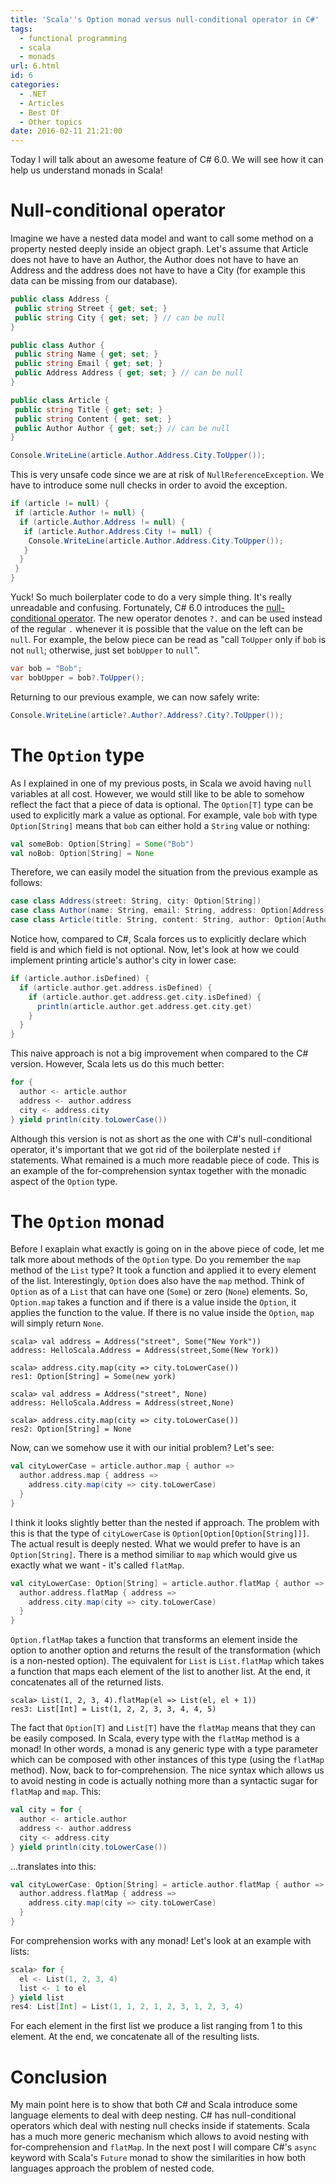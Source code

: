 ```yaml
---
title: 'Scala''s Option monad versus null-conditional operator in C#'
tags:
  - functional programming
  - scala
  - monads
url: 6.html
id: 6
categories:
  - .NET
  - Articles
  - Best Of
  - Other topics
date: 2016-02-11 21:21:00
---
```


Today I will talk about an awesome feature of C# 6.0. We will see how it can help us understand monads in Scala!

Null-conditional operator
=========================

Imagine we have a nested data model and want to call some method on a property nested deeply inside an object graph. Let's assume that Article does not have to have an Author, the Author does not have to have an Address and the address does not have to have a City (for example this data can be missing from our database).

```csharp
public class Address {
 public string Street { get; set; }
 public string City { get; set; } // can be null
}

public class Author {
 public string Name { get; set; }
 public string Email { get; set; }
 public Address Address { get; set; } // can be null
}

public class Article {
 public string Title { get; set; }
 public string Content { get; set; }
 public Author Author { get; set;} // can be null
}

Console.WriteLine(article.Author.Address.City.ToUpper());
```

This is very unsafe code since we are at risk of `NullReferenceException`. We have to introduce some null checks in order to avoid the exception.

```csharp
if (article != null) {
 if (article.Author != null) {
  if (article.Author.Address != null) {
   if (article.Author.Address.City != null) {
    Console.WriteLine(article.Author.Address.City.ToUpper());
   }
  }
 }
}
```

Yuck! So much boilerplater code to do a very simple thing. It's really unreadable and confusing. Fortunately, C# 6.0 introduces the [null-conditional operator](https://msdn.microsoft.com/en-us/library/dn986595.aspx). The new operator denotes `?.` and can be used instead of the regular `.` whenever it is possible that the value on the left can be `null`. For example, the below piece can be read as "call `ToUpper` only if `bob` is not `null`; otherwise, just set `bobUpper` to `null`".

```csharp
var bob = "Bob";
var bobUpper = bob?.ToUpper();
```

Returning to our previous example, we can now safely write:

```csharp
Console.WriteLine(article?.Author?.Address?.City?.ToUpper());
```

The `Option` type
=================

As I explained in one of my previous posts, in Scala we avoid having `null` variables at all cost. However, we would still like to be able to somehow reflect the fact that a piece of data is optional. The `Option[T]` type can be used to explicitly mark a value as optional. For example, vale `bob` with type `Option[String]` means that `bob` can either hold a `String` value or nothing:

```scala
val someBob: Option[String] = Some("Bob")
val noBob: Option[String] = None
```

Therefore, we can easily model the situation from the previous example as follows:

```scala
case class Address(street: String, city: Option[String])
case class Author(name: String, email: String, address: Option[Address])
case class Article(title: String, content: String, author: Option[Author])
```

Notice how, compared to C#, Scala forces us to explicitly declare which field is and which field is not optional. Now, let's look at how we could implement printing article's author's city in lower case:

```scala
if (article.author.isDefined) {
  if (article.author.get.address.isDefined) {
    if (article.author.get.address.get.city.isDefined) {
      println(article.author.get.address.get.city.get)
    }
  }
}
```

This naive approach is not a big improvement when compared to the C# version. However, Scala lets us do this much better:

```scala
for {
  author <- article.author
  address <- author.address
  city <- address.city
} yield println(city.toLowerCase())
```

Although this version is not as short as the one with C#'s null-conditional operator, it's important that we got rid of the boilerplate nested `if` statements. What remained is a much more readable piece of code. This is an example of the for-comprehension syntax together with the monadic aspect of the `Option` type.

The `Option` monad
==================

Before I exaplain what exactly is going on in the above piece of code, let me talk more about methods of the `Option` type. Do you remember the `map` method of the `List` type? It took a function and applied it to every element of the list. Interestingly, `Option` does also have the `map` method. Think of `Option` as of a `List` that can have one (`Some`) or zero (`None`) elements. So, `Option.map` takes a function and if there is a value inside the `Option`, it applies the function to the value. If there is no value inside the `Option`, `map` will simply return `None`.

```
scala> val address = Address("street", Some("New York"))
address: HelloScala.Address = Address(street,Some(New York))

scala> address.city.map(city => city.toLowerCase())
res1: Option[String] = Some(new york)

scala> val address = Address("street", None)
address: HelloScala.Address = Address(street,None)

scala> address.city.map(city => city.toLowerCase())
res2: Option[String] = None
```

Now, can we somehow use it with our initial problem? Let's see:

```scala
val cityLowerCase = article.author.map { author =>
  author.address.map { address =>
    address.city.map(city => city.toLowerCase)
  }
}
```

I think it looks slightly better than the nested if approach. The problem with this is that the type of `cityLowerCase` is `Option[Option[Option[String]]]`. The actual result is deeply nested. What we would prefer to have is an `Option[String]`. There is a method similiar to `map` which would give us exactly what we want - it's called `flatMap`.

```scala
val cityLowerCase: Option[String] = article.author.flatMap { author =>
  author.address.flatMap { address =>
    address.city.map(city => city.toLowerCase)
  }
}
```

`Option.flatMap` takes a function that transforms an element inside the option to another option and returns the result of the transformation (which is a non-nested option). The equivalent for `List` is `List.flatMap` which takes a function that maps each element of the list to another list. At the end, it concatenates all of the returned lists.

```
scala> List(1, 2, 3, 4).flatMap(el => List(el, el + 1))
res3: List[Int] = List(1, 2, 2, 3, 3, 4, 4, 5)
```

The fact that `Option[T]` and `List[T]` have the `flatMap` means that they can be easily composed. In Scala, every type with the `flatMap` method is a monad! In other words, a monad is any generic type with a type parameter which can be composed with other instances of this type (using the `flatMap` method). Now, back to for-comprehension. The nice syntax which allows us to avoid nesting in code is actually nothing more than a syntactic sugar for `flatMap` and `map`. This:

```scala
val city = for {
  author <- article.author
  address <- author.address
  city <- address.city
} yield println(city.toLowerCase())
```

...translates into this:

```scala
val cityLowerCase: Option[String] = article.author.flatMap { author =>
  author.address.flatMap { address =>
    address.city.map(city => city.toLowerCase)
  }
}
```

For comprehension works with any monad! Let's look at an example with lists:

```scala
scala> for {
  el <- List(1, 2, 3, 4)
  list <- 1 to el
} yield list
res4: List[Int] = List(1, 1, 2, 1, 2, 3, 1, 2, 3, 4)
```

For each element in the first list we produce a list ranging from 1 to this element. At the end, we concatenate all of the resulting lists.

Conclusion
==========

My main point here is to show that both C# and Scala introduce some language elements to deal with deep nesting. C# has null-conditional operators which deal with nesting null checks inside if statements. Scala has a much more generic mechanism which allows to avoid nesting with for-comprehension and `flatMap`. In the next post I will compare C#'s `async` keyword with Scala's `Future` monad to show the similarities in how both languages approach the problem of nested code.
